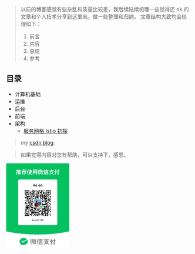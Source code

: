 > 以前的博客感觉有些杂乱和质量比较差，我后续陆续梳理一些觉得还 ok 的文章和个人技术分享到这里来。做一些整理和归纳。
> 文章结构大致均会梳理如下：
> 1. 前言
> 2. 内容
> 3. 总结
> 4. 参考

## 目录

- 计算机基础
- 运维
- 后台
- 前端
- 架构
    - [服务网格 Istio 初探](./blog/istio_start.md)

> my [csdn blog](http://blog.csdn.net/lin_credible).

> 如果觉得内容对您有帮助，可以支持下，感恩。
<img height="233" alt="#colin" src="img/money.jpg" />
